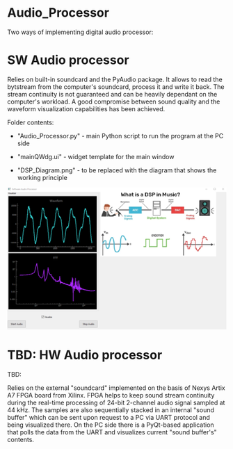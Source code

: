 # Audio_Processor

Two ways of implementing digital audio processor:

# SW Audio processor

Relies on built-in soundcard and the PyAudio package. It allows to read the bytstream from the computer's soundcard, process it and write it back.
The stream continuity is not guaranteed and can be heavily dependant on the computer's workload. A good compromise between sound quality and the
waveform visualization capabilities has been achieved.

Folder contents:

- "Audio_Processor.py" - main Python script to run the program at the PC side

- "mainQWdg.ui" - widget template for the main window

- "DSP_Diagram.png" - to be replaced with the diagram that shows the working principle

![SW Audio Processor](screenshot.png)

# TBD: HW Audio processor

TBD:

Relies on the external "soundcard" implemented on the basis of Nexys Artix A7 FPGA board from Xilinx.
FPGA helps to keep sound stream continuity during the real-time processing of 24-bit 2-channel audio signal sampled at 44 kHz.
The samples are also sequentially stacked in an internal "sound buffer" which can be sent upon request to a PC via UART protocol and being visualized there.
On the PC side there is a PyQt-based application that polls the data from the UART and visualizes current "sound buffer's" contents.
